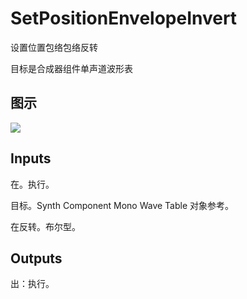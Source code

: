 # SetPositionEnvelopeInvert

设置位置包络包络反转

目标是合成器组件单声道波形表

## 图示

![]($-20221218-21083285.png)

## Inputs

在。执行。

目标。Synth Component Mono Wave Table 对象参考。

在反转。布尔型。  

## Outputs

出：执行。

